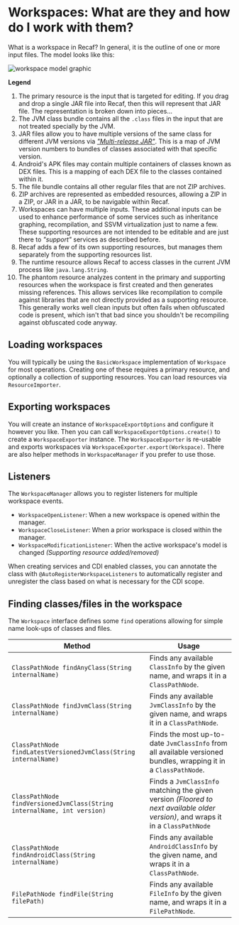 # Workspaces: What are they and how do I work with them?

What is a workspace in Recaf? In general, it is the outline of one or more input files. The model looks like this:

![workspace model graphic](Workspace-model.png)

**Legend**

1. The primary resource is the input that is targeted for editing. If you drag and drop a single JAR file
   into Recaf, then this will represent that JAR file. The representation is broken down into pieces...
2. The JVM class bundle contains all the `.class` files in the input that are not treated specially by the JVM.
3. JAR files allow you to have multiple versions of the same class for different JVM versions via
   [_"Multi-release JAR"_](https://www.baeldung.com/java-multi-release-jar). This is a map of JVM version numbers
   to bundles of classes associated with that specific version.
4. Android's APK files may contain multiple containers of classes known as DEX files.
   This is a mapping of each DEX file to the classes contained within it.
5. The file bundle contains all other regular files that are not ZIP archives.
6. ZIP archives are represented as embedded resources, allowing a ZIP in a ZIP, or JAR in a JAR,
   to be navigable within Recaf.
7. Workspaces can have multiple inputs. These additional inputs can be used to enhance performance of some services
   such as inheritance graphing, recompilation, and SSVM virtualization just to name a few. These supporting resources
   are not intended to be editable and are just there to _"support"_ services as described before.
8. Recaf adds a few of its own supporting resources, but manages them separately from the supporting resources list.
9. The runtime resource allows Recaf to access classes in the current JVM process like `java.lang.String`.
10. The phantom resource analyzes content in the primary and supporting resources when the workspace is first created
    and then generates missing references. This allows services like recompilation to compile against libraries that
    are not directly provided as a supporting resource. This generally works well clean inputs but often fails when
    obfuscated code is present, which isn't that bad since you shouldn't be recompiling against obfuscated code anyway.

## Loading workspaces

You will typically be using the `BasicWorkspace` implementation of `Workspace` for most operations.
Creating one of these requires a primary resource, and optionally a collection of supporting resources.
You can load resources via `ResourceImporter`.

## Exporting workspaces

You will create an instance of `WorkspaceExportOptions` and configure it however you like.
Then you can call `WorkspaceExportOptions.create()` to create a `WorkspaceExporter` instance.
The `WorkspaceExporter` is re-usable and exports workspaces via `WorkspaceExporter.export(Workspace)`.
There are also helper methods in `WorkspaceManager` if you prefer to use those.

## Listeners

The `WorkspaceManager` allows you to register listeners for multiple workspace events.

- `WorkspaceOpenListener`: When a new workspace is opened within the manager.
- `WorkspaceCloseListener`: When a prior workspace is closed within the manager.
- `WorkspaceModificationListener`: When the active workspace's model is changed _(Supporting resource added/removed)_

When creating services and CDI enabled classes, you can annotate the class with `@AutoRegisterWorkspaceListeners` to
automatically register and unregister the class based on what is necessary for the CDI scope.

## Finding classes/files in the workspace

The `Workspace` interface defines some `find` operations allowing for simple name look-ups of classes and files.

| Method                                                                  | Usage                                                                                                                            |
|-------------------------------------------------------------------------|----------------------------------------------------------------------------------------------------------------------------------|
| `ClassPathNode findAnyClass(String internalName)`                       | Finds any available `ClassInfo` by the given name, and wraps it in a `ClassPathNode`.                                            |
| `ClassPathNode findJvmClass(String internalName)`                       | Finds any available `JvmClassInfo` by the given name, and wraps it in a `ClassPathNode`.                                         |
| `ClassPathNode findLatestVersionedJvmClass(String internalName)`        | Finds the most up-to-date `JvmClassInfo` from all available versioned bundles, wrapping it in a `ClassPathNode`.                 |
| `ClassPathNode findVersionedJvmClass(String internalName, int version)` | Finds a `JvmClassInfo` matching the given version _(Floored to next available older version)_, and wraps it in a `ClassPathNode` |
| `ClassPathNode findAndroidClass(String internalName)`                   | Finds any available `AndroidClassInfo` by the given name, and wraps it in a `ClassPathNode`.                                     |
| `FilePathNode findFile(String filePath)`                                | Finds any available `FileInfo` by the given name, and wraps it in a `FilePathNode`.                                              |

